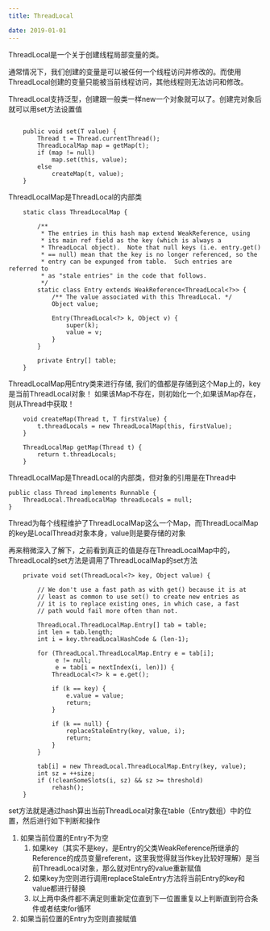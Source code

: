 ```yaml
---
title: ThreadLocal

date: 2019-01-01
---
```


ThreadLocal是一个关于创建线程局部变量的类。

通常情况下，我们创建的变量是可以被任何一个线程访问并修改的。而使用ThreadLocal创建的变量只能被当前线程访问，其他线程则无法访问和修改。

ThreadLocal支持泛型，创建跟一般类一样new一个对象就可以了。创建完对象后就可以用set方法设置值

<!--more-->
```

    public void set(T value) {
        Thread t = Thread.currentThread();
        ThreadLocalMap map = getMap(t);
        if (map != null)
            map.set(this, value);
        else
            createMap(t, value);
    }

```


ThreadLocalMap是ThreadLocal的内部类


```
    static class ThreadLocalMap {

        /**
         * The entries in this hash map extend WeakReference, using
         * its main ref field as the key (which is always a
         * ThreadLocal object).  Note that null keys (i.e. entry.get()
         * == null) mean that the key is no longer referenced, so the
         * entry can be expunged from table.  Such entries are referred to
         * as "stale entries" in the code that follows.
         */
        static class Entry extends WeakReference<ThreadLocal<?>> {
            /** The value associated with this ThreadLocal. */
            Object value;

            Entry(ThreadLocal<?> k, Object v) {
                super(k);
                value = v;
            }
        }
        
        private Entry[] table;
    }
```

ThreadLocalMap用Entry类来进行存储,
我们的值都是存储到这个Map上的，key是当前ThreadLocal对象！
如果该Map不存在，则初始化一个,如果该Map存在，则从Thread中获取！


```
    void createMap(Thread t, T firstValue) {
        t.threadLocals = new ThreadLocalMap(this, firstValue);
    }
```

```
    ThreadLocalMap getMap(Thread t) {
        return t.threadLocals;
    }
```

ThreadLocalMap是ThreadLocal的内部类，但对象的引用是在Thread中

```
public class Thread implements Runnable {
    ThreadLocal.ThreadLocalMap threadLocals = null;
}
```

Thread为每个线程维护了ThreadLocalMap这么一个Map，而ThreadLocalMap的key是LocalThread对象本身，value则是要存储的对象



再来稍微深入了解下，之前看到真正的值是存在ThreadLocalMap中的，ThreadLocal的set方法是调用了ThreadLocalMap的set方法


```
    private void set(ThreadLocal<?> key, Object value) {

        // We don't use a fast path as with get() because it is at
        // least as common to use set() to create new entries as
        // it is to replace existing ones, in which case, a fast
        // path would fail more often than not.

        ThreadLocal.ThreadLocalMap.Entry[] tab = table;
        int len = tab.length;
        int i = key.threadLocalHashCode & (len-1);

        for (ThreadLocal.ThreadLocalMap.Entry e = tab[i];
             e != null;
             e = tab[i = nextIndex(i, len)]) {
            ThreadLocal<?> k = e.get();

            if (k == key) {
                e.value = value;
                return;
            }

            if (k == null) {
                replaceStaleEntry(key, value, i);
                return;
            }
        }

        tab[i] = new ThreadLocal.ThreadLocalMap.Entry(key, value);
        int sz = ++size;
        if (!cleanSomeSlots(i, sz) && sz >= threshold)
            rehash();
    }
```


set方法就是通过hash算出当前ThreadLocal对象在table（Entry数组）中的位置，然后进行如下判断和操作


1. 如果当前位置的Entry不为空
    1. 如果key（其实不是key，是Entry的父类WeakReference所继承的Reference的成员变量referent，这里我觉得就当作key比较好理解）是当前ThreadLocal对象，那么就对Entry的value重新赋值
    2. 如果key为空则进行调用replaceStaleEntry方法将当前Entry的key和value都进行替换
    3. 以上两中条件都不满足则重新定位直到下一位置重复以上判断直到符合条件或者结束for循环
2. 如果当前位置的Entry为空则直接赋值
